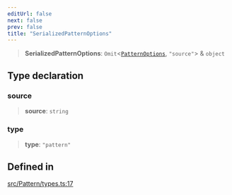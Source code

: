 ```yaml
---
editUrl: false
next: false
prev: false
title: "SerializedPatternOptions"
---
```


> **SerializedPatternOptions**: `Omit`\<[`PatternOptions`](/api/type-aliases/patternoptions/), `"source"`\> & `object`

## Type declaration

### source

> **source**: `string`

### type

> **type**: `"pattern"`

## Defined in

[src/Pattern/types.ts:17](https://github.com/fabricjs/fabric.js/blob/5c1240d8b4662e45868dd33f385f941de21c8e9c/src/Pattern/types.ts#L17)
